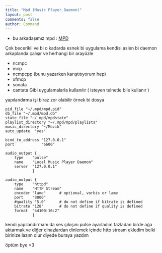 ```yaml
---
title: "Mpd (Music Player Daemon)"
layout: post
comments: false
author: Command
---
```


* bu arkadaşımız mpd : [MPD](http://www.musicpd.org)

Çok becerikli ve bi o kadarda esnek bi uygulama kendisi aslen bi daemon
arkaplanda çalışır ve herhangi bir arayüzle 
* ncmpc
* mcp
* ncmpcpp (bunu yazarken karıştıtıyorum hep)
* xfmcp
* sonata
* cantata 
Gibi uygulamalarla kullanılır ( isteyen telnetle bile kullanır )

yapılandırma işi biraz zor olabilir örnek bi dosya 

```
pid_file "~/.mpd/mpd.pid"
db_file "~/.mpd/mpd.db"
state_file "~/.mpd/mpdstate"
playlist_directory "~/.mpd/mpd/playlists"
music_directory	"~/Müzik"
auto_update  "yes"

bind_to_address	"127.0.0.1"
port			"6600"

audio_output {
	type	"pulse"
	name	"Local Music Player Daemon"
	server	"127.0.0.1"
			}
	
audio_output {
	type	"httpd"    
	name	"HTTP Stream"
	encoder	"lame"		# optional, vorbis or lame
	port	"8000"
	#quality "5.0"		# do not define if bitrate is defined
	bitrate	"128"		# do not define if quality is defined
	format	"44100:16:2"
			}													
```

kendi yapılandırmam da ses çıkışını pulse ayarladım fazladan birde ağa aktarmak ve diğer cihazlardan dinlemek içinde http stream ekledim
belki birinize lazım olur diyede buraya yazdım 

öptüm bye <3

